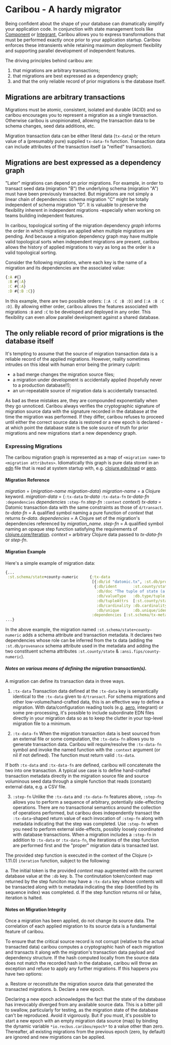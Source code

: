 # Caribou - A hardy migrator

Being confident about the shape of your database can dramatically simplify your application code.  In conjunction with state management
tools like [Component](https://github.com/stuartsierra/component) or [Integrant](https://github.com/weavejester/integrant), Caribou
allows you to express transformations that must be performed exactly once prior to your application startup.  Caribou enforces these
intransients while retaining maximum deployment flexibility and supporting parallel development of independent features.

The driving principles behind caribou are:

1. that migrations are arbitrary transactions;
2. that migrations are best expressed as a dependency graph;
3. and that the only reliable record of prior migrations is the database itself.

## Migrations are arbitrary transactions
Migrations must be atomic, consistent, isolated and durable (ACID) and so caribou encourages you to represent a migration
as a single transaction.  Otherwise caribou is unopinionated, allowing the transaction data to be schema changes, seed data
additions, etc.

Migration transaction data can be either literal data (`tx-data`) or the return value of a (presumably pure) supplied `tx-data-fn`
function.  Transaction data can include attributes of the transaction itself (a "reified" transaction).

## Migrations are best expressed as a dependency graph
"Later" migrations can depend on prior migrations.  For example, in order to transact seed data (migration "B") the underlying
schema (migration "A") must have been previously transacted.  But migrations are not simply a linear chain of dependencies: schema
migration "C" might be totally independent of schema migration "D".  It is valuable to preserve the flexibility inherent in
independent migrations -especially when working on teams building independent features.

In caribou, topological sorting of the migration dependency *graph* informs the order in which migrations are applied when multiple
migrations are pending.  And because a migration dependency graph may have multiple valid topological sorts when independent
migrations are present, caribou allows the history of applied migrations to vary as long as the order is a valid topological 
sorting.

Consider the following migrations, where each key is the name of a migration and its dependencies are the associated value:

``` clojure
{:A #{}
 :B #{:A}
 :C #{:A}
 :D #{:B :C}}
```
In this example, there are two possible orders: `[:A :C :B :D]` and `[:A :B :C :D]`.  By allowing either order, caribou allows
the features associated with migrations `:B` and `:C` to be developed and deployed in any order.  This flexibility can even allow
parallel development against a shared database.

## The only reliable record of prior migrations is the database itself
It's tempting to assume that the source of migration transaction data is a reliable record of the applied migrations.
However, reality sometimes intrudes on this ideal with human error being the primary culprit: 

 * a bad merge changes the migration source files;
 * a migration under development is accidentally applied (hopefully never to a production database!!);
 * an un-repeatable source of migration data is accidentally transacted.
 
As bad as these mistakes are, they are compounded exponentially when they go unnoticed.  Caribou always verifies the cryptographic
signature of migration source data with the signature recorded in the database at the time the migration was performed.  If they
differ, caribou refuses to proceed until either the correct source data is restored or a new epoch is declared -at which point the
database state is the sole source of truth for prior migrations and new migrations start a new dependency graph.

### Expressing Migrations
The caribou migration graph is represented as a map of `<migration name>` to `<migration attributes>`.  Idiomatically this graph
is pure data stored in an [edn](https://github.com/edn-format/edn) file that is read at system startup with, e.g. 
[clojure.edn/read](https://clojuredocs.org/clojure.edn/read) or [aero](https://github.com/juxt/aero).

#### Migration Reference
_migration_      = {_migration-name_ _migration-data_}
_migration-name_ = a Clojure keyword.
_migration-data_ = {`:tx-data` _tx-data_
                    `:tx-data-fn` _tx-data-fn_
                    `:dependencies` _dependencies_
					`:step-fn` _step-fn_
                    `:context` _context_}
_tx-data_        = Datomic transaction data with the same constraints as those of `d/transact`.
_tx-data-fn_     = A qualified symbol naming a pure function of _context_ that returns _tx-data_.
_dependencies_   = A Clojure set of the migration's dependencies referenced by _migration_name_.
_step-fn_        = A qualified symbol naming an opaque step function satisfying the requirements
                   of [clojure.core/iteration](https://www.juxt.pro/blog/new-clojure-iteration/).
_context_        = arbitrary Clojure data passed to _tx-data-fn_ or _step-fn_.

#### Migration Example
Here's a simple example of migration data:

``` clojure
{...
 :st.schema/state+county-numeric     {:tx-data
                                      [{:db/id "datomic.tx", :st.db/provenance "Schema Migration"}
                                       {:db/ident       :st.county/state+county-numeric,
                                        :db/doc "The tuple of state (a reference) and county-numeric that uniquely identifies this county",
                                        :db/valueType   :db.type/tuple,
                                        :db/tupleAttrs  [:st.county/state :ansi.fips/county-numeric],
                                        :db/cardinality :db.cardinality/one,
                                        :db/unique      :db.unique/identity}],
                                      :dependencies [:st.schema/tx-metadata :st.schema/ansi-counties]}
...}
```

In the above example, the migration named `:st.schema/state+county-numeric` adds a schema attribute and transaction metadata.  It declares two dependencies whose role can be inferred from the tx data (adding the `:st.db/provenance` schema attribute used in the metadata and adding the two constituent schema attributes `:st.county/state` & `:ansi.fips/county-numeric`).

##### Notes on various means of defining the migration transaction(s).
A migration can define its transaction data in three ways.

1. `:tx-data`
Transaction data defined at the `:tx-data` key is semantically identical to the `:tx-data` given to `d/transact`.  For schema migrations
and other low-volume/hand-crafted data, this is an effective way to define a migration.  With data/configuration reading tools (e.g. 
[aero](https://github.com/juxt/aero#include), integrant) or some pre-processing, it's possible to include subordinate EDN files directly
in your migration data so as to keep the clutter in your top-level migration file to a minimum.

2. `:tx-data-fn`
When the migration transaction data is best sourced from an external file or some computation, the `:tx-data-fn` allows you to generate 
transaction data.  Caribou will require/resolve the `:tx-data-fn` symbol and invoke the named function with the `:context` argument (or nil
if not defined).  The function must return valid `:tx-data`.

If both `:tx-data` and `:tx-data-fn` are defined, caribou will concatenate the two into one transaction.  A typical use case is to define
hand-crafted transaction metadata directly in the migration source file and source voluminous seed data through a simple function that reads
(constant) external data, e.g. a CSV file.

3. `:step-fn`
Unlike the `:tx-data` and `:tx-data-fn` features above, `:step-fn` allows you to perform a sequence of arbitrary, potentially side-effecting
operations.  There are no transactional semantics around the collection of operations performed, but caribou does independently transact the
`:tx-data`-shaped return value of each invocation of `:step-fn` along with metadata indicating that the step was completed.  Use `:step-fn` 
when you need to perform external side-effects, possibly loosely coordinated with database transactions.  When a migration includes a `:step-fn`
in addition to `:tx-data` or `:tx-data-fn`, the iterations of the step function are performed first and the "proper" migration data is transacted
last.

The provided step function is executed in the context of the Clojure (> 1.11.0) `iteration` function, subject to the following:

a. The initial token is the provided _context_ map augmented with the current database value at the `:db` key.
b. The continutation token/context map returned by the step funciton may have a `:tx-data` key whose contents will be transacted along with 
tx metadata indicating the step (identified by its sequence index) was completed.
d. If the step function returns nil or false, iteration is halted.

#### Notes on Migration Integrity
Once a migration has been applied, do not change its source data.  The correlation of each applied migration to its source data is a
fundamental feature of caribou.

To ensure that the critical source record is not corrupt (relative to the actual transacted data) caribou computes a cryptographic hash of
each migration and transacts it along wth the migration's transaction data payload and dependency structure.  If the hash computed locally
from the source data does not match the recorded hash in the database, caribou will throw an exception and refuse to apply any further
migrations.  If this happens you have two options:

a. Restore or reconstitute the migration source data that generated the transacted migrations.
b. Declare a new epoch.

Declaring a new epoch acknowledges the fact that the state of the database has irrevocably diverged from any available source data.  This 
is a bitter pill to swallow, particularly for testing, as the migration state of the database can't be reproduced.  Avoid it vigorously.  But
if you must, it's possible to start a new epoch with an empty migration data source (map) by binding the dynamic variable `*io.recbus.caribou/epoch*`
to a value other than zero.  Thereafter, all existing migrations from the previous epoch (zero, by default) are ignored and new migrations
can be applied.
